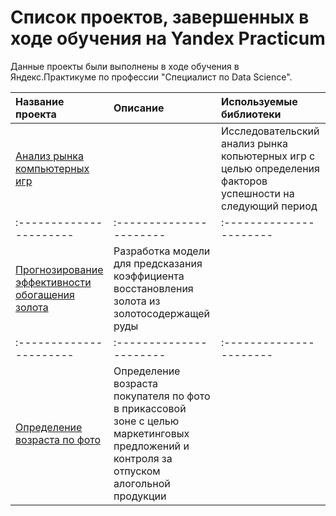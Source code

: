 # Список проектов, завершенных в ходе обучения на Yandex Practicum


Данные проекты были выполнены в ходе обучения в Яндекс.Практикуме по профессии "Специалист по Data Science".

| Название проекта | Описание | Используемые библиотеки | 
| :---------------------- | :---------------------- | :---------------------- |
| [Анализ рынка компьютерных игр ](project_1_game_analyse) | |Исследовательский анализ рынка копьютерных игр с целью определения факторов успешности на следующий период
| :---------------------- | :---------------------- | :---------------------- |
| [Прогнозирование эффективности обогащения золота](project_2_gold_from_rougher) | Разработка модели для предсказания коэффициента восстановления золота из золотосодержащей руды|
| :---------------------- | :---------------------- | :---------------------- |
| [Определение возраста по фото ](project_3_cv_age_recognition) | Определение возраста покупателя по фото в прикассовой зоне с целью маркетинговых предложений и контроля за отпуском алогольной продукции|

